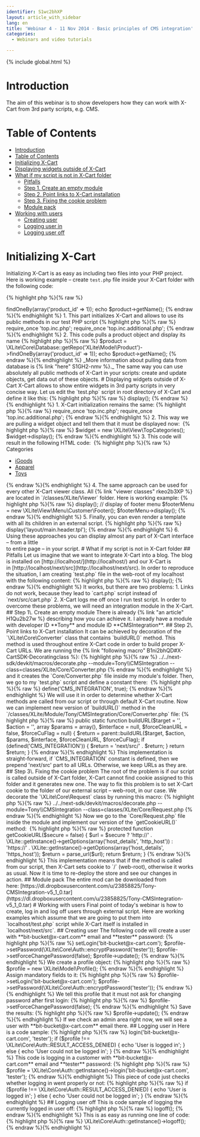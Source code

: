 ```yaml
---
identifier: S1wc2bhXP
layout: article_with_sidebar
lang: en
title: 'Webinar 4 - 11 Nov 2014 - Basic principles of CMS integration'
categories:
  - Webinars and video tutorials

---
```


{% include global.html %}

# Introduction

The aim of this webinar is to show developers how they can work with X-Cart from 3rd party scripts, e.g. CMS.

# Table of Contents

*   [Introduction](#introduction)
*   [Table of Contents](#table-of-contents)
*   [Initializing X-Cart](#initializing-x-cart)
*   [Displaying widgets outside of X-Cart](#displaying-widgets-outside-of-x-cart)
*   [What if my script is not in X-Cart folder](#what-if-my-script-is-not-in-x-cart-folder)
    *   [Pitfalls](#pitfalls)
    *   [Step 1\. Create an empty module](#step-1.-create-an-empty-module)
    *   [Step 2\. Point links to X-Cart installation](#step-2.-point-links-to-x-cart-installation)
    *   [Step 3\. Fixing the cookie problem](#step-3.-fixing-the-cookie-problem)
    *   [Module pack](#module-pack)
*   [Working with users](#working-with-users)
    *   [Creating user](#creating-user)
    *   [Logging user in](#logging-user-in)
    *   [Logging user off](#logging-user-off)

# Initializing X-Cart

Initializing X-Cart is as easy as including two files into your PHP project. Here is working example – сreate `test.php` file inside your X-Cart folder with the following code:

{% highlight php %}{% raw %}
<?php

require_once 'top.inc.php';
require_once 'top.inc.additional.php';

$product = \XLite\Core\Database::getRepo('XLite\Model\Product')->findOneBy(array('product_id' => 1));

echo $product->getName();
{% endraw %}{% endhighlight %}

1.  This part initializes X-Cart and allows to use its public methods in our test PHP script

    {% highlight php %}{% raw %}
    require_once 'top.inc.php';
    require_once 'top.inc.additional.php';
    {% endraw %}{% endhighlight %}
2.  This code pulls a product object and display its name

    {% highlight php %}{% raw %}
    $product = \XLite\Core\Database::getRepo('XLite\Model\Product')->findOneBy(array('product_id' => 1));

    echo $product->getName();
    {% endraw %}{% endhighlight %}

    _More information about pulling data from database is {% link "here" S1GH2-nmv %}._

The same way you can use absolutely all public methods of X-Cart in your scripts: create and update objects, get data out of these objects.

# Displaying widgets outside of X-Cart

X-Cart allows to show entire widgets in 3rd party scripts in very concise way.

Let us edit the `test.php` script in root directory of X-Cart and define it like this:

{% highlight php %}{% raw %}
<?php
require_once 'top.inc.php';
require_once 'top.inc.additional.php';

$widget = new \XLite\View\TopCategories();

$widget->display();
{% endraw %}{% endhighlight %}

1.  X-Cart initialization remains the same:

    {% highlight php %}{% raw %}
    require_once 'top.inc.php';
    require_once 'top.inc.additional.php';
    {% endraw %}{% endhighlight %}
2.  This way we are pulling a widget object and tell them that it must be displayed now: 

    {% highlight php %}{% raw %}
    $widget = new \XLite\View\TopCategories();

    $widget->display();
    {% endraw %}{% endhighlight %}
3.  This code will result in the following HTML code: 

    {% highlight php %}{% raw %}
    <div class="block block-block block-top-categories">
      <div class="head-h2" >Categories</div>  <div class="content"><ul class="menu menu-list catalog-categories catalog-categories-path">
          <li  class="leaf first">
          <a href="cart.php?target=category&amp;category_id=2" >iGoods</a>
        </li>
          <li  class="leaf">
          <a href="cart.php?target=category&amp;category_id=3" >Apparel</a>
        </li>
          <li >
          <a href="cart.php?target=category&amp;category_id=4" >Toys</a>
        </li>
        </ul>
    </div>
    </div>
    {% endraw %}{% endhighlight %}
4.  The same approach can be used for every other X-Cart viewer class. All {% link "viewer classes" rkeo2b3XP %} are located in `<X-Cart>/classes/XLite/Viewer` folder. Here is working example:

    {% highlight php %}{% raw %}
    <?php

    require_once 'top.inc.php';
    require_once 'top.inc.additional.php';

    // display of minicart widget
    $minicart = new \XLite\View\Minicart();
    $minicart->display();

    // display of footer menu
    $footerMenu = new \XLite\View\Menu\Customer\Footer();
    $footerMenu->display();
    {% endraw %}{% endhighlight %}
5.  Finally, you can even render a template with all its children in an external script.

    {% highlight php %}{% raw %}
    <?php

    require_once 'top.inc.php';
    require_once 'top.inc.additional.php';

    $content = new \XLite\View\Content();
    $content->display('layout/main.header.tpl');
    {% endraw %}{% endhighlight %}
6.  Using these approaches you can display almost any part of X-Cart interface – from a little <div> to entire page – in your script.

# What if my script is not in X-Cart folder

## Pitfalls

Let us imagine that we want to integrate X-Cart into a blog. The blog is installed on [http://localhost/](http://localhost/) and our X-Cart is in [http://localhost/next/src](http://localhost/next/src). In order to reproduce the situation, I am creating `test.php` file in the web-root of my localhost with the following content:

{% highlight php %}{% raw %}
<?php

require_once 'next/src/top.inc.php';
require_once 'next/src/top.inc.additional.php';

$widget = new \XLite\View\TopCategories();
$widget->display();
{% endraw %}{% endhighlight %}

It works, but there are two problems:

1.  Links do not work, because they lead to `cart.php` script instead of `next/src/cart.php`
2.  X-Cart logs me off once I run test script.

In order to overcome these problems, we will need an integration module in the X-Cart.

## Step 1\. Create an empty module

There is already {% link "an article" H1Qu2b27w %} describing how you can achieve it. I already have a module with developer ID **Tony** and module ID **CMSIntegration**.

## Step 2\. Point links to X-Cart installation

It can be achieved by decoration of the `\XLite\Core\Converter` class that contains `buildURL()` method. This method is used throughout entire X-Cart code in order to build proper X-Cart URLs.

We are running the {% link "following macro" B1ni2bhQD#X-CartSDK-Decoratingclass %}:

{% highlight php %}{% raw %}
../../next-sdk/devkit/macros/decorate.php --module=Tony\\CMSIntegration --class=classes/XLite/Core/Converter.php
{% endraw %}{% endhighlight %}

and it creates the `Core/Converter.php` file inside my module's folder.

Then, we go to my `test.php` script and define a constant there: 

{% highlight php %}{% raw %}
define('CMS_INTEGRATION', true);
{% endraw %}{% endhighlight %}

We will use it in order to determine whether X-Cart methods are called from our script or through default X-Cart routine.

Now we can implement new version of `buildURL()` method in the `<X-Cart>/classes/XLite/Module/Tony/CMSIntegration/Core/Converter.php` file:

{% highlight php %}{% raw %}
    public static function buildURL($target = '', $action = '', array $params = array(), $interface = null, $forceCleanURL = false, $forceCuFlag = null)
    {
    	$return = parent::buildURL($target, $action, $params, $interface, $forceCleanURL, $forceCuFlag);
        if (defined('CMS_INTEGRATION')) {
        	$return = 'next/src/' . $return; 
        }
        return $return;
    }
{% endraw %}{% endhighlight %}

This implementation is straight-forward, if `CMS_INTEGRATION` constant is defined, then we prepend 'next/src' part to all URLs. Otherwise, we keep URLs as they are.

## Step 3\. Fixing the cookie problem

The root of the problem is if our script is called outside of X-Cart folder, X-Cart cannot find cookie assigned to this folder and it generates new one. The way to fix this problem is to set X-Cart cookie to the folder of our external script – web-root, in our case.

We decorate the `\XLite\Core\Request` class by running this macro:

{% highlight php %}{% raw %}
../../next-sdk/devkit/macros/decorate.php --module=Tony\\CMSIntegration --class=classes/XLite/Core/Request.php
{% endraw %}{% endhighlight %}

Now we go to the `Core/Request.php` file inside the module and implement our version of the `getCookieURL()` method: 

{% highlight php %}{% raw %}
	protected function getCookieURL($secure = false)
	{
		$url = $secure
			? 'http://' .  \XLite::getInstance()->getOptions(array('host_details', 'http_host'))
			: 'https://' . \XLite::getInstance()->getOptions(array('host_details', 'https_host'));

		$return = parse_url($url);

		return $return;
	}	
{% endraw %}{% endhighlight %}

This implementation means that if the method is called from our script, then X-Cart sets cookie to `/` (web-root), otherwise it works as usual.

Now it is time to re-deploy the store and see our changes in action.

## Module pack

The entire mod can be downloaded from here: [https://dl.dropboxusercontent.com/u/23858825/Tony-CMSIntegration-v5_1_0.tar](https://dl.dropboxusercontent.com/u/23858825/Tony-CMSIntegration-v5_1_0.tar)

# Working with users

Final point of today's webinar is how to create, log in and log off users through external script. Here are working examples which assume that we are going to put them into `localhost/test.php` script while X-Cart itself is installed in `localhost/next/src`.

## Creating user

The following code will create a user with **bit-bucket@x-cart.com** email and **tester** password:

{% highlight php %}{% raw %}
<?php

require_once 'next/src/top.inc.php';
require_once 'next/src/top.inc.additional.php';

$profile = new \XLite\Model\Profile();

$profile->setLogin('bit-bucket@x-cart.com');
$profile->setPassword(\XLite\Core\Auth::encryptPassword('tester'));
$profile->setForceChangePassword(false);

$profile->update();
{% endraw %}{% endhighlight %}

We create a profile object:

{% highlight php %}{% raw %}
$profile = new \XLite\Model\Profile();
{% endraw %}{% endhighlight %}

Assign mandatory fields to it:

{% highlight php %}{% raw %}
$profile->setLogin('bit-bucket@x-cart.com');
$profile->setPassword(\XLite\Core\Auth::encryptPassword('tester'));
{% endraw %}{% endhighlight %}

We tell this profile that it must not ask for changing password after first login:

{% highlight php %}{% raw %}
$profile->setForceChangePassword(false);
{% endraw %}{% endhighlight %}

Save the results:

{% highlight php %}{% raw %}
$profile->update();
{% endraw %}{% endhighlight %}

If we check an admin area right now, we will see a user with **bit-bucket@x-cart.com** email there.

## Logging user in

Here is a code sample:

{% highlight php %}{% raw %}
<?php

require_once 'next/src/top.inc.php';
require_once 'next/src/top.inc.additional.php';

$profile = \XLite\Core\Auth::getInstance()->login('bit-bucket@x-cart.com', 'tester');

if ($profile !== \XLite\Core\Auth::RESULT_ACCESS_DENIED) {
	echo 'User is logged in';
} else {
	echo 'User could not be logged in';
}
{% endraw %}{% endhighlight %}

This code is logging in a customer with **bit-bucket@x-cart.com** email and **tester** password:

{% highlight php %}{% raw %}
$profile = \XLite\Core\Auth::getInstance()->login('bit-bucket@x-cart.com', 'tester');
{% endraw %}{% endhighlight %}

This piece of code just checks whether logging in went properly or not:

{% highlight php %}{% raw %}
if ($profile !== \XLite\Core\Auth::RESULT_ACCESS_DENIED) {
	echo 'User is logged in';
} else {
	echo 'User could not be logged in';
}
{% endraw %}{% endhighlight %}

## Logging user off

This is code sample of logging the currently logged in user off:

{% highlight php %}{% raw %}
<?php

require_once 'next/src/top.inc.php';
require_once 'next/src/top.inc.additional.php';

\XLite\Core\Auth::getInstance()->logoff();
{% endraw %}{% endhighlight %}

This is as easy as running one line of code:

{% highlight php %}{% raw %}
\XLite\Core\Auth::getInstance()->logoff();
{% endraw %}{% endhighlight %}